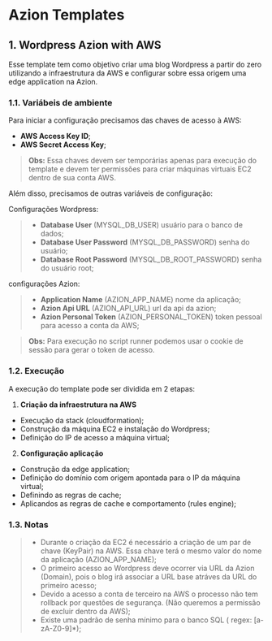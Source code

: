 # **Azion Templates**

## **1. Wordpress Azion with AWS**

Esse template tem como objetivo criar uma blog Wordpress a partir do zero utilizando a infraestrutura da AWS e configurar sobre essa origem uma edge application na Azion.

### **1.1. Variábeis de ambiente**

Para iniciar a configuração precisamos das chaves de acesso à AWS: 
- **AWS Access Key ID**;
- **AWS Secret Access Key**;

> **Obs:** Essa chaves devem ser temporárias apenas para execução do template e devem ter permissões para criar máquinas virtuais EC2 dentro de sua conta AWS.

Além disso, precisamos de outras variáveis de configuração:

Configurações Wordpress:

>- **Database User** (MYSQL_DB_USER) usuário para o banco de dados; 
>- **Database User Password** (MYSQL_DB_PASSWORD) senha do usuário;
>- **Database Root Password** (MYSQL_DB_ROOT_PASSWORD) senha do usuário root; 

configurações Azion:

>- **Application Name** (AZION_APP_NAME) nome da aplicação;
>- **Azion Api URL** (AZION_API_URL) url da api da azion;
>- **Azion Personal Token** (AZION_PERSONAL_TOKEN) token pessoal para acesso a conta da AWS;

> **Obs:** Para execução no script runner podemos usar o cookie de sessão para gerar o token de acesso.

### **1.2. Execução** 

A execução do template pode ser dividida em 2 etapas:

1. **Criação da infraestrutura na AWS**
  - Execução da stack (cloudformation);
  - Construção da máquina EC2 e instalação do Wordpress;
  - Definição do IP de acesso a máquina virtual;

2. **Configuração aplicação**
  - Construção da edge application;
  - Definição do domínio com origem apontada para o IP da máquina virtual;
  - Definindo as regras de cache;
  - Aplicandos as regras de cache e comportamento (rules engine);

### **1.3. Notas**

>- Durante o criação da EC2 é necessário a criação de um par de chave (KeyPair) na AWS. Essa chave terá o mesmo valor do nome da aplicação (AZION_APP_NAME);
>- O primeiro acesso ao Wordpress deve ocorrer via URL da Azion (Domain), pois o blog irá associar a URL base atráves da URL do primeiro acesso;
>- Devido a acesso a conta de terceiro na AWS o processo não tem rollback por questões de segurança. (Não queremos a permissão de excluir dentro da AWS);
>- Existe uma padrão de senha mínimo para o banco SQL ( regex: [a-zA-Z0-9]*);